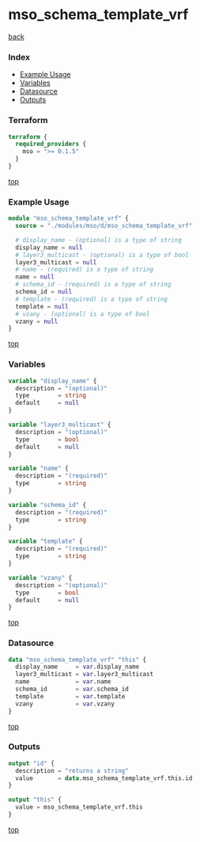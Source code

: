 # mso_schema_template_vrf

[back](../mso.md)

### Index

- [Example Usage](#example-usage)
- [Variables](#variables)
- [Datasource](#datasource)
- [Outputs](#outputs)

### Terraform

```terraform
terraform {
  required_providers {
    mso = ">= 0.1.5"
  }
}
```

[top](#index)

### Example Usage

```terraform
module "mso_schema_template_vrf" {
  source = "./modules/mso/d/mso_schema_template_vrf"

  # display_name - (optional) is a type of string
  display_name = null
  # layer3_multicast - (optional) is a type of bool
  layer3_multicast = null
  # name - (required) is a type of string
  name = null
  # schema_id - (required) is a type of string
  schema_id = null
  # template - (required) is a type of string
  template = null
  # vzany - (optional) is a type of bool
  vzany = null
}
```

[top](#index)

### Variables

```terraform
variable "display_name" {
  description = "(optional)"
  type        = string
  default     = null
}

variable "layer3_multicast" {
  description = "(optional)"
  type        = bool
  default     = null
}

variable "name" {
  description = "(required)"
  type        = string
}

variable "schema_id" {
  description = "(required)"
  type        = string
}

variable "template" {
  description = "(required)"
  type        = string
}

variable "vzany" {
  description = "(optional)"
  type        = bool
  default     = null
}
```

[top](#index)

### Datasource

```terraform
data "mso_schema_template_vrf" "this" {
  display_name     = var.display_name
  layer3_multicast = var.layer3_multicast
  name             = var.name
  schema_id        = var.schema_id
  template         = var.template
  vzany            = var.vzany
}
```

[top](#index)

### Outputs

```terraform
output "id" {
  description = "returns a string"
  value       = data.mso_schema_template_vrf.this.id
}

output "this" {
  value = mso_schema_template_vrf.this
}
```

[top](#index)